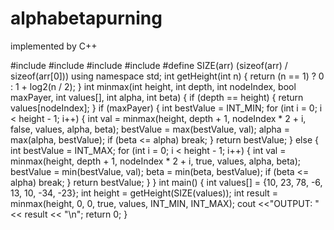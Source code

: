 # alphabetapurning
implemented by C++

#include <iostream>
#include <algorithm>
#include <cmath>
#include <climits>
#define SIZE(arr) (sizeof(arr) / sizeof(arr[0]))
using namespace std;
int getHeight(int n) {
   return (n == 1) ? 0 : 1 + log2(n / 2);
}
int minmax(int height, int depth, int nodeIndex,
bool maxPayer, int values[], int alpha,
int beta) {
   if (depth == height) {
      return values[nodeIndex];
   }
   if (maxPayer) {
      int bestValue = INT_MIN;
      for (int i = 0; i < height - 1; i++) {
         int val = minmax(height, depth + 1, nodeIndex * 2 + i, false, values, alpha, beta);
         bestValue = max(bestValue, val);
         alpha = max(alpha, bestValue);
         if (beta <= alpha)
            break;
      }
      return bestValue;
   } else {
      int bestValue = INT_MAX;
      for (int i = 0; i < height - 1; i++) {
         int val = minmax(height, depth + 1, nodeIndex * 2 + i, true, values, alpha, beta);
         bestValue = min(bestValue, val);
         beta = min(beta, bestValue);
         if (beta <= alpha)
            break;
      }
      return bestValue;
   }
}
int main() {
   int values[] = {10, 23, 78, -6, 13, 10, -34, -23};
   int height = getHeight(SIZE(values));
   int result = minmax(height, 0, 0, true, values, INT_MIN, INT_MAX);
   cout <<"OUTPUT: " << result << "\n";
   return 0;
}
